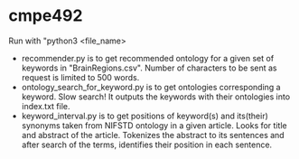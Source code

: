 # cmpe492

Run with "python3 <file_name>
* recommender.py is to get recommended ontology for a given set of keywords in "BrainRegions.csv". Number of characters to be sent as request is limited to 500 words. 
* ontology_search_for_keyword.py is to get ontologies corresponding a keyword. Slow search! It outputs the keywords with their ontologies into index.txt file. 
* keyword_interval.py is to get positions of keyword(s) and its(their) synonyms taken from NIFSTD ontology in a given article. Looks for title and abstract of the article. Tokenizes the abstract to its sentences and after search of the terms, identifies their position in each sentence.  
